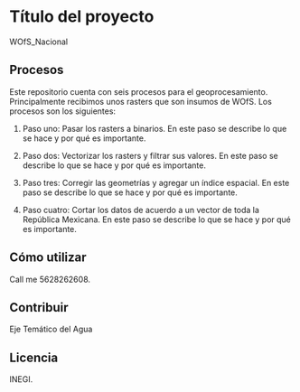 
# Título del proyecto
WOfS_Nacional


## Procesos

Este repositorio cuenta con seis procesos para el geoprocesamiento. Principalmente recibimos unos rasters que son insumos de WOfS. Los procesos son los siguientes:

1. Paso uno: Pasar los rasters a binarios. En este paso se describe lo que se hace y por qué es importante.

2. Paso dos: Vectorizar los rasters y filtrar sus valores. En este paso se describe lo que se hace y por qué es importante.

3. Paso tres: Corregir las geometrías y agregar un índice espacial. En este paso se describe lo que se hace y por qué es importante.

4. Paso cuatro: Cortar los datos de acuerdo a un vector de toda la República Mexicana. En este paso se describe lo que se hace y por qué es importante.

## Cómo utilizar

Call me 5628262608.

## Contribuir

Eje Temático del Agua

## Licencia

INEGI.

